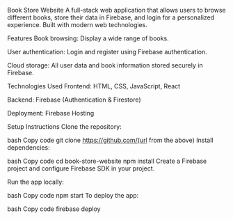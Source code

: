 Book Store Website
A full-stack web application that allows users to browse different books, store their data in Firebase, and login for a personalized experience. Built with modern web technologies.

Features
Book browsing: Display a wide range of books.

User authentication: Login and register using Firebase authentication.

Cloud storage: All user data and book information stored securely in Firebase.

Technologies Used
Frontend: HTML, CSS, JavaScript, React

Backend: Firebase (Authentication & Firestore)

Deployment: Firebase Hosting

Setup Instructions
Clone the repository:

bash
Copy code
git clone https://github.com/(url from the above)
Install dependencies:

bash
Copy code
cd book-store-website
npm install
Create a Firebase project and configure Firebase SDK in your project.

Run the app locally:

bash
Copy code
npm start
To deploy the app:

bash
Copy code
firebase deploy
